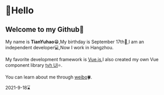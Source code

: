 # :wave:Hello

## Welcome to my Github:pushpin:

My name is **TianYuhao**:grin:,My birthday is September 17th:birthday:,I am an independent developer:computer:,Now I work in Hangzhou.

My favorite development framework is [Vue.js](https://v3.cn.vuejs.org),I also created my own Vue component library [tyh UI](https://tianyuhao.icu/tyhui/v3):star:.

You can learn about me through [weibo](https://weibo.com/u/7112859998):four_leaf_clover:.


2021-9-18:hourglass:

